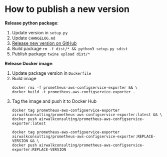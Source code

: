 # How to publish a new version

**Release python package**:

1. Update version in `setup.py`
2. Update `CHANGELOG.md`
3. [Release new version on GitHub](https://github.com/AirWalk-Digital/prometheus-aws-configservice-exporter/releases)
4. Build package `rm -f dist/* && python3 setup.py sdist`
5. Publish package `twine upload dist/*`

**Release Docker image**:

1. Update package version in `Dockerfile`
2. Build image
   ```
   docker rmi -f prometheus-aws-configservice-exporter && \
   docker build -t prometheus-aws-configservice-exporter .
   ```
3. Tag the image and push it to Docker Hub
   ```
   docker tag prometheus-aws-configservice-exporter airwalkconsulting/prometheus-aws-configservice-exporter:latest && \
   docker push airwalkconsulting/prometheus-aws-configservice-exporter:latest

   docker tag prometheus-aws-configservice-exporter airwalkconsulting/prometheus-aws-configservice-exporter:REPLACE-VERSION && \
   docker push airwalkconsulting/prometheus-aws-configservice-exporter:REPLACE-VERSION
   ```
